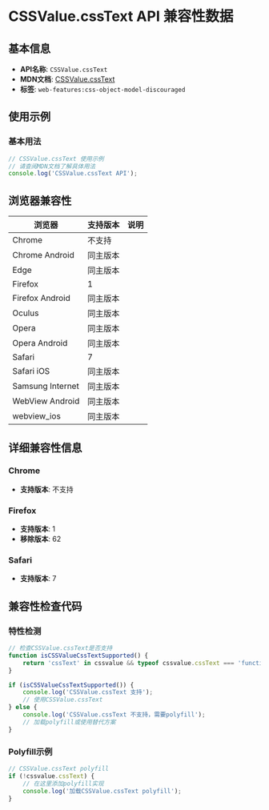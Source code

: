 # CSSValue.cssText API 兼容性数据

## 基本信息

- **API名称**: `CSSValue.cssText`
- **MDN文档**: [CSSValue.cssText](https://developer.mozilla.org/docs/Web/API/CSSValue/cssText)
- **标签**: `web-features:css-object-model-discouraged`

## 使用示例

### 基本用法

```javascript
// CSSValue.cssText 使用示例
// 请查阅MDN文档了解具体用法
console.log('CSSValue.cssText API');
```

## 浏览器兼容性

| 浏览器 | 支持版本 | 说明 |
|--------|----------|------|
| Chrome | 不支持 |  |
| Chrome Android | 同主版本 |  |
| Edge | 同主版本 |  |
| Firefox | 1 |  |
| Firefox Android | 同主版本 |  |
| Oculus | 同主版本 |  |
| Opera | 同主版本 |  |
| Opera Android | 同主版本 |  |
| Safari | 7 |  |
| Safari iOS | 同主版本 |  |
| Samsung Internet | 同主版本 |  |
| WebView Android | 同主版本 |  |
| webview_ios | 同主版本 |  |

## 详细兼容性信息

### Chrome

- **支持版本**: 不支持

### Firefox

- **支持版本**: 1
- **移除版本**: 62

### Safari

- **支持版本**: 7

## 兼容性检查代码

### 特性检测

```javascript
// 检查CSSValue.cssText是否支持
function isCSSValueCssTextSupported() {
    return 'cssText' in cssvalue && typeof cssvalue.cssText === 'function';
}

if (isCSSValueCssTextSupported()) {
    console.log('CSSValue.cssText 支持');
    // 使用CSSValue.cssText
} else {
    console.log('CSSValue.cssText 不支持，需要polyfill');
    // 加载polyfill或使用替代方案
}
```

### Polyfill示例

```javascript
// CSSValue.cssText polyfill
if (!cssvalue.cssText) {
    // 在这里添加polyfill实现
    console.log('加载CSSValue.cssText polyfill');
}
```

